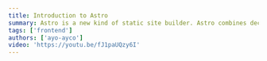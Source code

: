 ```yaml
---
title: Introduction to Astro
summary: Astro is a new kind of static site builder. Astro combines decades of proven performance best practices with the DX improvements of the component-oriented era. Use your favorite JavaScript framework and automatically ship the bare-minimum amount of JavaScript—by default.
tags: ['frontend']
authors: ['ayo-ayco']
video: 'https://youtu.be/fJ1paUQzy6I'
---
```

